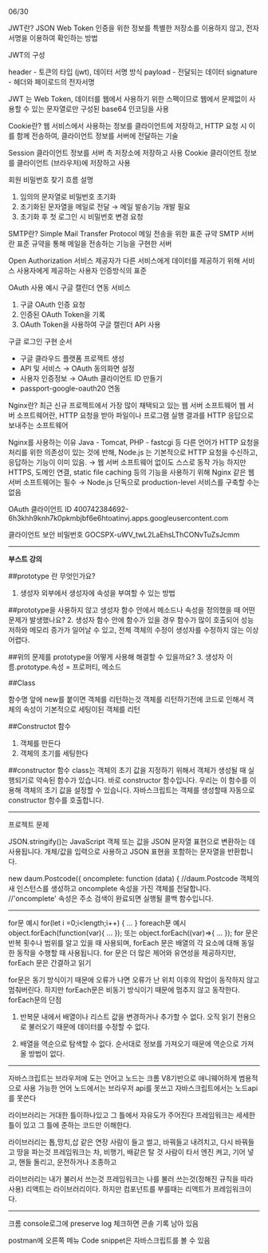 06/30

JWT란?
JSON Web Token
인증을 위한 정보를 특별한 저장소를 이용하지 않고, 
전자 서명을 이용하여 확인하는 방법

JWT의 구성

header - 토큰의 타입 (jwt), 데이터 서명 방식 
payload - 전달되는 데이터
signature - 헤더와 페이로드의 전자서명

JWT 는 Web Token, 데이터를 웹에서 사용하기 위한 스펙이므로
웹에서 문제없이 사용할 수 있는 문자열로만 구성된 base64 인코딩을 사용


Cookie란?
웹 서비스에서 사용하는 정보를 클라이언트에 저장하고, 
HTTP 요청 시 이를 함께 전송하여,
클라이언트 정보를 서버에 전달하는 기술

Session
클라이언트 정보를 서버 측 저장소에 저장하고 사용 
Cookie
클라이언트 정보를 클라이언트 (브라우저)에 저장하고 사용

회원 비밀번호 찾기 흐름 설명
1.  임의의 문자열로 비밀번호 초기화
2. 초기화된 문자열을 메일로 전달 → 메일 발송기능 개발 필요
3.  초기화 후 첫 로그인 시 비밀번호 변경 요청


SMTP란?
Simple Mail Transfer Protocol 
메일 전송을 위한 표준 규약
SMTP 서버란 표준 규약을 통해 메일을 전송하는 기능을 구현한 서버


Open Authorization
서비스 제공자가 다른 서비스에게 데이터를 제공하기 위해 
서비스 사용자에게 제공하는 사용자 인증방식의 표준

OAuth 사용 예시
구글 캘린더 연동 서비스
1.  구글 OAuth 인증 요청
2.  인증된 OAuth Token을 기록
3. OAuth Token을 사용하여 구글 캘린더 API 사용

구글 로그인 구현 순서
-   구글 클라우드 플랫폼 프로젝트 생성
-   API 및 서비스 → OAuth 동의화면 설정
-   사용자 인증정보 → OAuth 클라이언트 ID 만들기 
-   passport-google-oauth20 연동

Nginx란?
최근 신규 프로젝트에서 가장 많이 채택되고 있는 웹 서버 소프트웨어 
웹 서버 소프트웨어란, HTTP 요청을 받아
파일이나 프로그램 실행 결과를 HTTP 응답으로 보내주는 소프트웨어

Nginx를 사용하는 이유
Java - Tomcat, PHP - fastcgi 등
다른 언어가 HTTP 요청을 처리를 위한 의존성이 있는 것에 반해,
Node.js 는 기본적으로 HTTP 요청을 수신하고, 응답하는 기능이 이미 있음.
→ 웹 서버 소프트웨어 없이도 스스로 동작 가능
하지만 HTTPS, 도메인 연결, static file caching 등의 기능을 사용하기 위해 
Nginx 같은 웹 서버 소프트웨어는 필수
→ Node.js 단독으로 production-level 서비스를 구축할 수는 없음





OAuth
클라이언트 ID
400742384692-6h3khh9knh7k0pkmbjbf6e6htoatinvj.apps.googleusercontent.com

클라이언트 보안 비밀번호
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




-----------------------------------------------
**부스트 강의**


##prototype 란 무엇인가요?
1. 생성자 외부에서 생성자에 속성을 부여할 수 있는 방법

##prototype을 사용하지 않고 생성자 함수 안에서 메소드나 속성을 정의했을 때 어떤 문제가 발생했나요?
2. 생성자 함수 안에 함수가 있을 경우 함수가 많이 호출되어 성능저하와 메모리 증가가 일어날 수 있고, 전체 객체의 수정이 생성자를 수정하지 않는 이상 어렵다.

##위의 문제를 prototype을 어떻게 사용해 해결할 수 있을까요?
3. 생성자 이름.prototype.속성 = 프로퍼티, 메소드


##Class 

함수명 앞에 new를 붙이면 객체를 리턴하는것 
객체를 리턴하기전에 코드로 인해서 객체의 속성이 기본적으로 세팅이된 객체를 리턴

##Constructot 함수
1. 객체를 만든다
2. 객체의 초기를 세팅한다


##constructor 함수
class는 객체의 초기 값을 지정하기 위해서 객체가 생성될 때 실행되기로 약속된 함수가 있습니다. 
바로 constructor 함수입니다.
우리는 이 함수를 이용해 객체의 초기 값을 설정할 수 있습니다. 
자바스크립트는 객체를 생성할때 자동으로 constructor 함수를 호출합니다.

-----------------------------------------------


프로젝트 문제

JSON.stringify()는 JavaScript 객체 또는 값을 JSON 문자열 표현으로 변환하는 데 사용됩니다. 
개체/값을 입력으로 사용하고 JSON 표현을 포함하는 문자열을 반환합니다.

new daum.Postcode({
    oncomplete: function (data) {
//daum.Postcode 객체의 새 인스턴스를 생성하고 oncomplete 속성을 가진 객체를 전달합니다. 
//'oncomplete' 속성은 주소 검색이 완료되면 실행될 콜백 함수입니다.




-----------------------------------------------

for문 예시
for(let i =0;i<length;i++) {
	...
}
foreach문 예시
object.forEach(function(var){
	...
});
또는
object.forEach((var)=>{
	...
});
for 문은 반복 횟수나 범위를 알고 있을 때 사용되며, forEach 문은 배열의 각 요소에 대해 동일한 동작을 수행할 때 사용됩니다. for 문은 더 많은 제어와 유연성을 제공하지만, forEach 문은 간결하고 읽기

for문은 동기 방식이기 때문에 오류가 나면 오류가 난 위치 이후의 작업이 동작하지 않고 멈춰버린다. 
하지만 forEach문은 비동기 방식이기 때문에 멈추지 않고 동작한다. 
forEach문의 단점

1. 반복문 내에서 배열이나 리스트 값을 변경하거나 추가할 수 없다. 
오직 읽기 전용으로 불러오기 때문에 데이터를 수정할 수 없다. 

2. 배열을 역순으로 탐색할 수 없다. 
순서대로 정보를 가져오기 때문에 역순으로 가져올 방법이 없다. 

-----------------------------------------------
자바스크립트는 브라우저에 도는 언어고
노드는 크롬 V8기반으로 애니웨어하게 범용적으로 사용 가능한 언어
노드에서는 브라우저 api를 못쓰고 자바스크립트에서는 노드api를 못쓴다

라이브러리는 거대한 틀이하나있고 그 틀에서 자유도가 주어진다
프레임워크는 세세한 틀이 있고 그 틀에 준하는 코드만 이해한다.

라이브러리는 톱,망치,삽 같은 연장
사람이 들고 썰고, 바꿔들고 내려치고, 다시 바꿔들고 땅을 파는것
프레임워크는 차, 비행기, 배같은 탈 것
사람이 타서 엔진 켜고, 기어 넣고, 핸들 돌리고, 운전하거나 조종하고

라이브러리는 내가 불러서 쓰는것
프레임워크는 나를 불러 쓰는것(정해진 규칙을 따라 사용)
리액트는 라이브러리이다. 하지만 컴포넌트를 부를때는 리액트가 프레임워크이다.

-----------------------------------------------

크롬 console로그에 preserve log 체크하면 콘솔 기록 남아 있음

postman에 오른쪽 메뉴 Code snippet은 자바스크립트를 볼 수 있음
